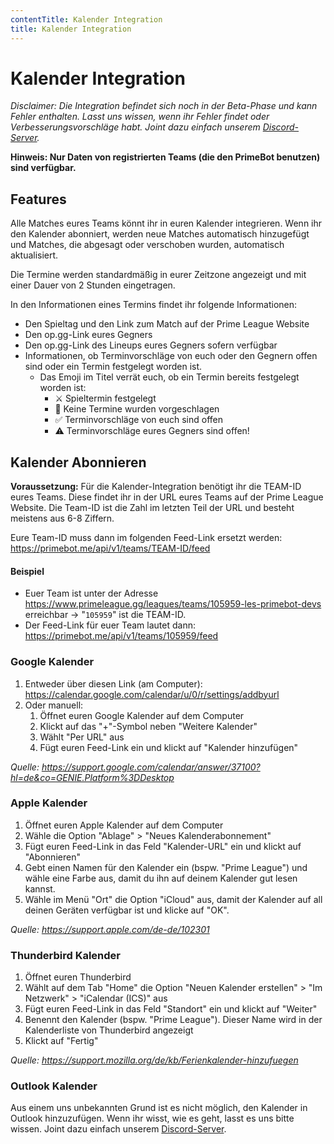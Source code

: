 ```yaml
---
contentTitle: Kalender Integration
title: Kalender Integration
---
```


# Kalender Integration

*Disclaimer: Die Integration befindet sich noch in der Beta-Phase und kann Fehler enthalten.
Lasst uns wissen, wenn ihr Fehler findet oder Verbesserungsvorschläge habt. Joint dazu einfach
unserem [Discord-Server](https://discord.gg/K8bYxJMDzu).*

**Hinweis: Nur Daten von registrierten Teams (die den PrimeBot benutzen) sind verfügbar.**

## Features

Alle Matches eures Teams könnt ihr in euren Kalender integrieren. Wenn ihr den Kalender abonniert, werden
neue Matches automatisch hinzugefügt und Matches, die abgesagt oder verschoben wurden, automatisch aktualisiert.

Die Termine werden standardmäßig in eurer Zeitzone angezeigt und mit einer Dauer von 2 Stunden eingetragen.

In den Informationen eines Termins findet ihr folgende Informationen:

- Den Spieltag und den Link zum Match auf der Prime League Website
- Den op.gg-Link eures Gegners
- Den op.gg-Link des Lineups eures Gegners sofern verfügbar
- Informationen, ob Terminvorschläge von euch oder den Gegnern offen sind oder ein Termin festgelegt worden ist.
    - Das Emoji im Titel verrät euch, ob ein Termin bereits festgelegt worden ist:
        - ⚔ Spieltermin festgelegt
        - 📆 Keine Termine wurden vorgeschlagen
        - ✅ Terminvorschläge von euch sind offen
        - ⚠ Terminvorschläge eures Gegners sind offen!

## Kalender Abonnieren

**Voraussetzung:**
Für die Kalender-Integration benötigt ihr die TEAM-ID eures Teams. Diese findet ihr in der URL eures Teams auf der
Prime League Website. Die Team-ID ist die Zahl im letzten Teil der URL und besteht meistens aus 6-8 Ziffern.

Eure Team-ID muss dann im folgenden Feed-Link ersetzt werden: https://primebot.me/api/v1/teams/TEAM-ID/feed

#### Beispiel

- Euer Team ist unter der Adresse https://www.primeleague.gg/leagues/teams/105959-les-primebot-devs
  erreichbar → "`105959`" ist die TEAM-ID.
- Der Feed-Link für euer Team lautet dann: https://primebot.me/api/v1/teams/105959/feed

### Google Kalender

1. Entweder über diesen Link (am Computer): https://calendar.google.com/calendar/u/0/r/settings/addbyurl
2. Oder manuell:
    1. Öffnet euren Google Kalender auf dem Computer
    2. Klickt auf das "+"-Symbol neben "Weitere Kalender"
    3. Wählt "Per URL" aus
    4. Fügt euren Feed-Link ein und klickt auf "Kalender hinzufügen"

*Quelle: https://support.google.com/calendar/answer/37100?hl=de&co=GENIE.Platform%3DDesktop*

### Apple Kalender

1. Öffnet euren Apple Kalender auf dem Computer
2. Wähle die Option "Ablage" > "Neues Kalenderabonnement"
3. Fügt euren Feed-Link in das Feld "Kalender-URL" ein und klickt auf "Abonnieren"
4. Gebt einen Namen für den Kalender ein (bspw. "Prime League") und wähle eine Farbe aus, damit du ihn auf deinem
   Kalender gut lesen kannst.
5. Wähle im Menü "Ort" die Option "iCloud" aus, damit der Kalender auf all deinen Geräten verfügbar ist und klicke
   auf "OK".

*Quelle: https://support.apple.com/de-de/102301*

### Thunderbird Kalender

1. Öffnet euren Thunderbird
2. Wählt auf dem Tab "Home" die Option "Neuen Kalender erstellen" > "Im Netzwerk" > "iCalendar (ICS)" aus
3. Fügt euren Feed-Link in das Feld "Standort" ein und klickt auf "Weiter"
4. Benennt den Kalender (bspw. "Prime League"). Dieser Name wird in der Kalenderliste von Thunderbird angezeigt
5. Klickt auf "Fertig"

*Quelle: https://support.mozilla.org/de/kb/Ferienkalender-hinzufuegen*

### Outlook Kalender

Aus einem uns unbekannten Grund ist es nicht möglich, den Kalender in Outlook hinzuzufügen. Wenn ihr wisst, wie es geht,
lasst es uns bitte wissen. Joint dazu einfach unserem [Discord-Server](https://discord.gg/K8bYxJMDzu).
